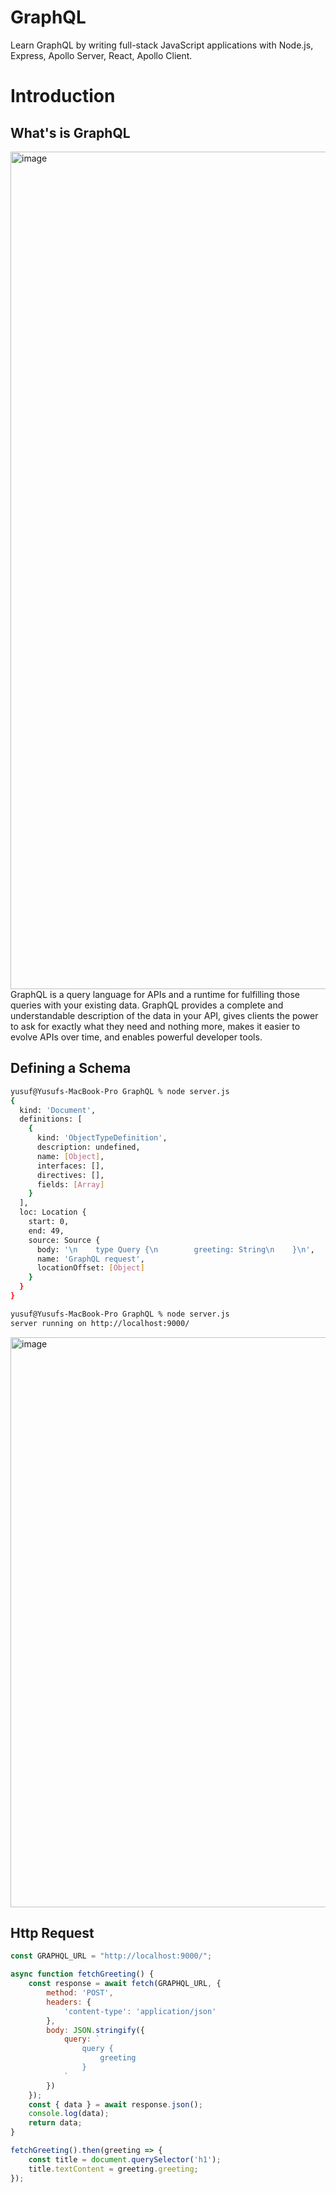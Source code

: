 # GraphQL
Learn GraphQL by writing full-stack JavaScript applications with Node.js, Express, Apollo Server, React, Apollo Client.

# Introduction
## What's is GraphQL
<img width="1340" alt="image" src="https://user-images.githubusercontent.com/85268263/155052300-a11defc0-e89a-43eb-b7d4-75a586cf941a.png">
GraphQL is a query language for APIs and a runtime for fulfilling those queries with your existing data. GraphQL provides a complete and understandable description of the data in your API, gives clients the power to ask for exactly what they need and nothing more, makes it easier to evolve APIs over time, and enables powerful developer tools.

## Defining a Schema

```sh
yusuf@Yusufs-MacBook-Pro GraphQL % node server.js
{
  kind: 'Document',
  definitions: [
    {
      kind: 'ObjectTypeDefinition',
      description: undefined,
      name: [Object],
      interfaces: [],
      directives: [],
      fields: [Array]
    }
  ],
  loc: Location {
    start: 0,
    end: 49,
    source: Source {
      body: '\n    type Query {\n        greeting: String\n    }\n',
      name: 'GraphQL request',
      locationOffset: [Object]
    }
  }
}
```

```sh
yusuf@Yusufs-MacBook-Pro GraphQL % node server.js
server running on http://localhost:9000/
```

<img width="912" alt="image" src="https://user-images.githubusercontent.com/85268263/155063419-aa07d72e-0e4b-410f-8dbb-7b8fb51c9dc6.png">

## Http Request

```js
const GRAPHQL_URL = "http://localhost:9000/";

async function fetchGreeting() {
    const response = await fetch(GRAPHQL_URL, {
        method: 'POST',
        headers: {
            'content-type': 'application/json'
        },
        body: JSON.stringify({
            query: `
                query {
                    greeting
                }
            `
        })
    });
    const { data } = await response.json();
    console.log(data);
    return data;
}

fetchGreeting().then(greeting => {
    const title = document.querySelector('h1');
    title.textContent = greeting.greeting;
});
```